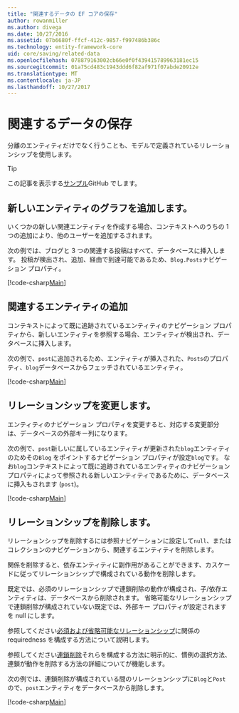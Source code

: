 ```yaml
---
title: "関連するデータの EF コアの保存"
author: rowanmiller
ms.author: divega
ms.date: 10/27/2016
ms.assetid: 07b6680f-ffcf-412c-9857-f997486b386c
ms.technology: entity-framework-core
uid: core/saving/related-data
ms.openlocfilehash: 078879163002cb66e0f0f439415789963181ec15
ms.sourcegitcommit: 01a75cd483c1943ddd6f82af971f07abde20912e
ms.translationtype: MT
ms.contentlocale: ja-JP
ms.lasthandoff: 10/27/2017
---
```

# <a name="saving-related-data"></a>関連するデータの保存

分離のエンティティだけでなく行うことも、モデルで定義されているリレーションシップを使用します。

> [!TIP]  
> この記事を表示する[サンプル](https://github.com/aspnet/EntityFramework.Docs/tree/master/samples/core/Saving/Saving/RelatedData/)GitHub でします。

## <a name="adding-a-graph-of-new-entities"></a>新しいエンティティのグラフを追加します。

いくつかの新しい関連エンティティを作成する場合、コンテキストへのうちの 1 つの追加により、他のユーザーを追加するされます。

次の例では、ブログと 3 つの関連する投稿はすべて、データベースに挿入します。 投稿が検出され、追加、経由で到達可能であるため、`Blog.Posts`ナビゲーション プロパティ。

[!code-csharp[Main](../../../samples/core/Saving/Saving/RelatedData/Sample.cs#AddingGraphOfEntities)]

## <a name="adding-a-related-entity"></a>関連するエンティティの追加

コンテキストによって既に追跡されているエンティティのナビゲーション プロパティから、新しいエンティティを参照する場合、エンティティが検出され、データベースに挿入します。

次の例で、`post`に追加されるため、エンティティが挿入された、`Posts`のプロパティ、`blog`データベースからフェッチされているエンティティ。

[!code-csharp[Main](../../../samples/core/Saving/Saving/RelatedData/Sample.cs#AddingRelatedEntity)]

## <a name="changing-relationships"></a>リレーションシップを変更します。

エンティティのナビゲーション プロパティを変更すると、対応する変更部分は、データベースの外部キー列になります。

次の例で、`post`新しいに属しているエンティティが更新された`blog`エンティティのためその`Blog` をポイントするナビゲーション プロパティが設定`blog`です。 なお`blog`コンテキストによって既に追跡されているエンティティのナビゲーション プロパティによって参照される新しいエンティティであるために、データベースに挿入もされます (`post`)。

[!code-csharp[Main](../../../samples/core/Saving/Saving/RelatedData/Sample.cs#ChangingRelationships)]

## <a name="removing-relationships"></a>リレーションシップを削除します。

リレーションシップを削除するには参照ナビゲーションに設定して`null`、またはコレクションのナビゲーションから、関連するエンティティを削除します。

関係を削除すると、依存エンティティに副作用があることができます、カスケードに従ってリレーションシップで構成されている動作を削除します。

既定では、必須のリレーションシップで連鎖削除の動作が構成され、子/依存エンティティは、データベースから削除されます。 省略可能なリレーションシップで連鎖削除が構成されていない既定では、外部キー プロパティが設定されますを null にします。

参照してください[必須および省略可能なリレーションシップ](../modeling/relationships.md#required-and-optional-relationships)に関係の requiredness を構成する方法について説明します。

参照してください[連鎖削除](cascade-delete.md)それらを構成する方法に明示的に、慣例の選択方法、連鎖が動作を削除する方法の詳細についてが機能します。

次の例では、連鎖削除が構成されている間のリレーションシップに`Blog`と`Post`ので、`post`エンティティをデータベースから削除します。

[!code-csharp[Main](../../../samples/core/Saving/Saving/RelatedData/Sample.cs#RemovingRelationships)]

